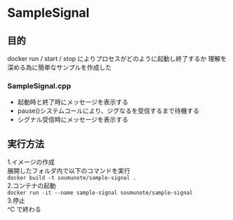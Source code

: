 # SampleSignal

## 目的
docker run / start / stop によりプロセスがどのように起動し終了するか
理解を深める為に簡単なサンプルを作成した

### SampleSignal.cpp
* 起動時と終了時にメッセージを表示する
* pause()システムコールにより、ジグなるを受信するまで待機する
* シグナル受信時にメッセージを表示する

## 実行方法
1.イメージの作成  
  展開したフォルダ内で以下のコマンドを実行  
  `docker build -t soumunote/sample-signal .`  
2.コンテナの起動  
  `docker run -it --name sample-signal soumunote/sample-signal`  
3.停止  
  ^C で終わる  
